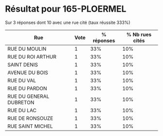 # Résultat pour 165-PLOERMEL

Sur 3 réponses dont 10 avec une rue cité (taux réussite 333%)

| Rue | Vote | % réponses | % Nb rues cités|
|-----|------|------------|----------------|
| RUE DU MOULIN | 1 | 33% | 10%|
| RUE DU ROI ARTHUR | 1 | 33% | 10%|
| SAINT DENIS | 1 | 33% | 10%|
| AVENUE DU BOIS | 1 | 33% | 10%|
| RUE DU VAL | 1 | 33% | 10%|
| RUE DU PARDON | 1 | 33% | 10%|
| RUE DU GENERAL DUBRETON | 1 | 33% | 10%|
| RUE DU LAC | 1 | 33% | 10%|
| RUE DE RONSOUZE | 1 | 33% | 10%|
| RUE SAINT MICHEL | 1 | 33% | 10%|

